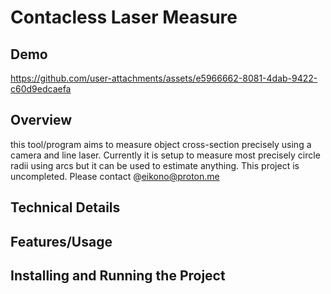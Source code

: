 # Contacless Laser Measure

## Demo
https://github.com/user-attachments/assets/e5966662-8081-4dab-9422-c60d9edcaefa

## Overview
this tool/program aims to measure object cross-section precisely using a camera and line laser. Currently it is setup to measure most precisely circle radii using arcs but it can be used to estimate anything. This project is uncompleted. Please contact @eikono@proton.me

## Technical Details


## Features/Usage


## Installing and Running the Project


